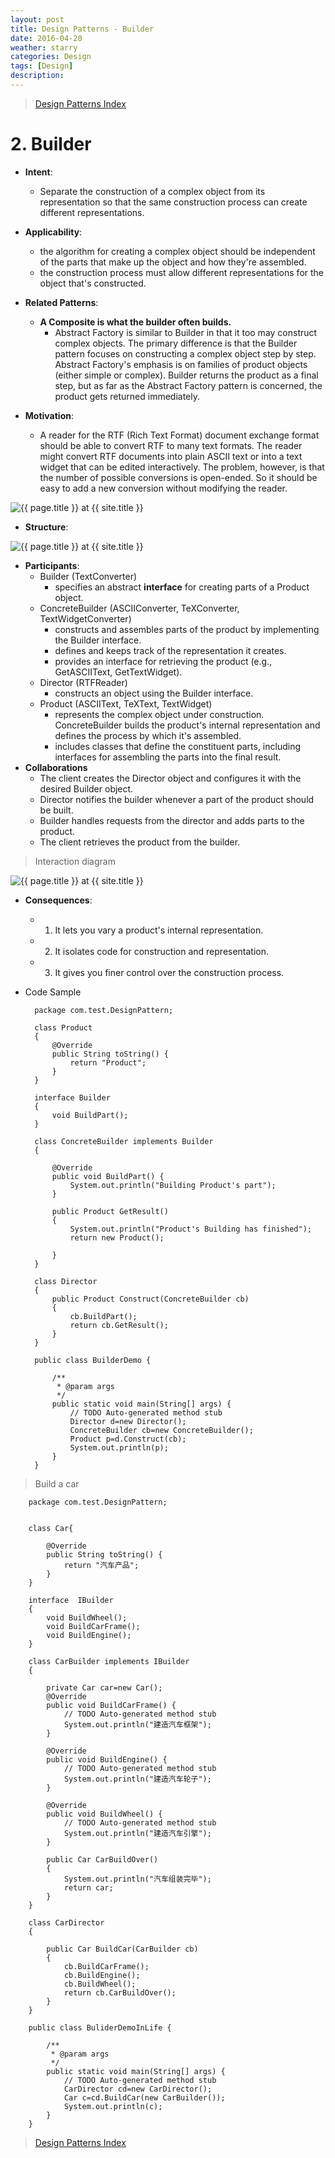 ```yaml
---
layout: post
title: Design Patterns - Builder
date: 2016-04-20
weather: starry
categories: Design 
tags: [Design]
description: 
---
```


> [Design Patterns Index](http://raysxysun.github.io/categories/#Design)

# 2. Builder

- **Intent**: 
	- Separate the construction of a complex object from its representation so that the same construction process can create different representations.

- **Applicability**:
	- the algorithm for creating a complex object should be independent of the parts that make up the object and how they're assembled.
	- the construction process must allow different representations for the object that's constructed.

- **Related Patterns**:
	- **A Composite is what the builder often builds.**
		- Abstract Factory is similar to Builder in that it too may construct complex objects. The primary difference is that the Builder pattern focuses on constructing a complex object step by step. Abstract Factory's emphasis is on families of product objects (either simple or complex). Builder returns the product as a final step, but as far as the Abstract Factory pattern is concerned, the product gets returned immediately.

- **Motivation**:	
	- A reader for the RTF (Rich Text Format) document exchange format should be able to convert RTF to many text formats. The reader might convert RTF documents into plain ASCII text or into a text widget that can be edited interactively. The problem, however, is that the number of possible conversions is open-ended. So it should be easy to add a new conversion without modifying the reader.

<img src="{{ site.url }}/assets/img/2016-04-18-DesignPatterns/Builder.png" alt="{{ page.title }} at {{ site.title }}">

- **Structure**:	

<img src="{{ site.url }}/assets/img/2016-04-18-DesignPatterns/BuilderStructure.png" alt="{{ page.title }} at {{ site.title }}">

- **Participants**:
	- Builder (TextConverter)
		- specifies an abstract **interface** for creating parts of a Product object.
	- ConcreteBuilder (ASCIIConverter, TeXConverter, TextWidgetConverter)
		- constructs and assembles parts of the product by implementing the Builder interface.
		- defines and keeps track of the representation it creates.
		- provides an interface for retrieving the product (e.g., GetASCIIText, GetTextWidget).
	- Director (RTFReader)
		- constructs an object using the Builder interface.
	- Product (ASCIIText, TeXText, TextWidget)
		- represents the complex object under construction. ConcreteBuilder builds the product's internal representation and defines the process by which it's assembled.
		- includes classes that define the constituent parts, including interfaces for assembling the parts into the final result.
- **Collaborations**
	- The client creates the Director object and configures it with the desired Builder object.
	- Director notifies the builder whenever a part of the product should be built.
	- Builder handles requests from the director and adds parts to the product.
	- The client retrieves the product from the builder.

> Interaction diagram

<img src="{{ site.url }}/assets/img/2016-04-18-DesignPatterns/BuilderCollaborations.png" alt="{{ page.title }} at {{ site.title }}">

- **Consequences**:
	- 1. It lets you vary a product's internal representation.
	- 2. It isolates code for construction and representation.
	- 3. It gives you finer control over the construction process.


- Code Sample
		
		package com.test.DesignPattern; 
		 
		class Product 
		{ 
		    @Override 
		    public String toString() { 
		        return "Product"; 
		    }  
		} 
		 
		interface Builder 
		{ 
		    void BuildPart(); 
		} 
		 
		class ConcreteBuilder implements Builder 
		{ 
		     
		    @Override 
		    public void BuildPart() { 
		        System.out.println("Building Product's part"); 
		    } 
		     
		    public Product GetResult() 
		    { 
		        System.out.println("Product's Building has finished"); 
		        return new Product(); 
		          
		    } 
		} 
		 
		class Director 
		{ 
		    public Product Construct(ConcreteBuilder cb) 
		    { 
		        cb.BuildPart(); 
		        return cb.GetResult(); 
		    } 
		} 
		 
		public class BuilderDemo { 
		 
		    /** 
		     * @param args 
		     */ 
		    public static void main(String[] args) { 
		        // TODO Auto-generated method stub 
		        Director d=new Director(); 
		        ConcreteBuilder cb=new ConcreteBuilder(); 
		        Product p=d.Construct(cb); 
		        System.out.println(p); 
		    } 
		} 

> Build a car

		package com.test.DesignPattern; 
		 
		 
		class Car{ 
		 
		    @Override 
		    public String toString() { 
		        return "汽车产品"; 
		    } 
		} 
		 
		interface  IBuilder 
		{ 
		    void BuildWheel(); 
		    void BuildCarFrame(); 
		    void BuildEngine();  
		} 
		 
		class CarBuilder implements IBuilder 
		{ 
		 
		    private Car car=new Car(); 
		    @Override 
		    public void BuildCarFrame() { 
		        // TODO Auto-generated method stub 
		        System.out.println("建造汽车框架"); 
		    } 
		 
		    @Override 
		    public void BuildEngine() { 
		        // TODO Auto-generated method stub 
		        System.out.println("建造汽车轮子"); 
		    } 
		 
		    @Override 
		    public void BuildWheel() { 
		        // TODO Auto-generated method stub 
		        System.out.println("建造汽车引擎"); 
		    } 
		     
		    public Car CarBuildOver() 
		    { 
		        System.out.println("汽车组装完毕"); 
		        return car; 
		    } 
		} 
		 
		class CarDirector 
		{ 
		     
		    public Car BuildCar(CarBuilder cb) 
		    { 
		        cb.BuildCarFrame(); 
		        cb.BuildEngine(); 
		        cb.BuildWheel(); 
		        return cb.CarBuildOver(); 
		    } 
		} 
		 
		public class BuliderDemoInLife { 
		 
		    /** 
		     * @param args 
		     */ 
		    public static void main(String[] args) { 
		        // TODO Auto-generated method stub 
		        CarDirector cd=new CarDirector(); 
		        Car c=cd.BuildCar(new CarBuilder()); 
		        System.out.println(c); 
		    } 
		} 

> [Design Patterns Index](http://raysxysun.github.io/categories/#Design)